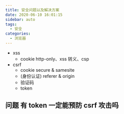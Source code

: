 ```yaml
---
title: 安全问题以及解决方案
date: 2020-06-10 16:01:15
sidebar: auto
tags:
  - 安全
categories:
  - 浏览器
---
```


- xss
  - cookie http-only、xss 转义、csp
- csrf
  - cookie secure & samesite
  - (身份认证) referer & origin
  - 验证码
  - token

## 问题 有 token 一定能预防 csrf 攻击吗
